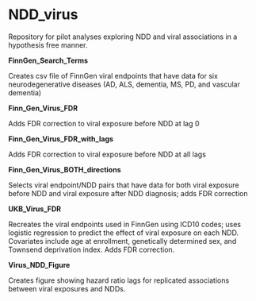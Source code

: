 # NDD_virus
Repository for pilot analyses exploring NDD and viral associations in a hypothesis free manner.

**FinnGen_Search_Terms**

Creates csv file of FinnGen viral endpoints that have data for six neurodegenerative diseases (AD, ALS, dementia, MS, PD, and vascular dementia)

**Finn_Gen_Virus_FDR**

Adds FDR correction to viral exposure before NDD at lag 0

**Finn_Gen_Virus_FDR_with_lags**

Adds FDR correction to viral exposure before NDD at all lags

**Finn_Gen_Virus_BOTH_directions**

Selects viral endpoint/NDD pairs that have data for both viral exposure before NDD and viral exposure after NDD diagnosis; adds FDR correction

**UKB_Virus_FDR**

Recreates the viral endpoints used in FinnGen using ICD10 codes; uses logistic regression to predict the effect of viral exposure on each NDD. Covariates include age at enrollment, genetically determined sex, and Townsend deprivation index. Adds FDR correction.

**Virus_NDD_Figure**

Creates figure showing hazard ratio lags for replicated associations between viral exposures and NDDs. 
